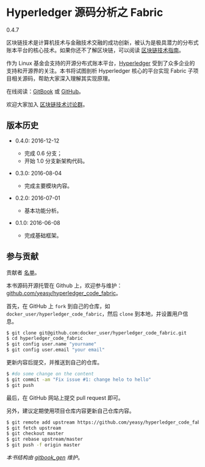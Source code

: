 # Hyperledger 源码分析之 Fabric

0.4.7

区块链技术是计算机技术与金融技术交融的成功创新，被认为是极具潜力的分布式账本平台的核心技术。如果你还不了解区块链，可以阅读 [区块链技术指南](https://www.gitbook.com/book/yeasy/blockchain_guide)。

作为 Linux 基金会支持的开源分布式账本平台，[Hyperledger](https://hyperledger.org) 受到了众多企业的支持和开源界的关注。本书将试图剖析 Hyperledger 核心的平台实现 Fabric 子项目相关源码，帮助大家深入理解其实现原理。

在线阅读：[GitBook](https://www.gitbook.com/book/yeasy/hyperledger_code_fabric) 或 [GitHub](https://github.com/yeasy/hyperledger_code_fabric/blob/master/SUMMARY.md)。

欢迎大家加入 [区块链技术讨论群](https://www.gitbook.com/book/yeasy/blockchain_guide)。


## 版本历史

* 0.4.0: 2016-12-12

  * 完成 0.6 分支；
  * 开始 1.0 分支新架构代码。

* 0.3.0: 2016-08-04

  * 完成主要模块内容。

* 0.2.0: 2016-07-01

  * 基本功能分析。

* 0.1.0: 2016-06-08

  * 完成基础框架。


## 参与贡献

贡献者 [名单](https://github.com/yeasy/hyperledger_code_fabric/graphs/contributors)。

本书源码开源托管在 Github 上，欢迎参与维护：[github.com/yeasy/hyperledger_code_fabric](https://github.com/yeasy/hyperledger_code_fabric)。

首先，在 GitHub 上 `fork` 到自己的仓库，如 `docker_user/hyperledger_code_fabric`，然后 `clone` 到本地，并设置用户信息。

```sh
$ git clone git@github.com:docker_user/hyperledger_code_fabric.git
$ cd hyperledger_code_fabric
$ git config user.name "yourname"
$ git config user.email "your email"
```

更新内容后提交，并推送到自己的仓库。

```sh
$ #do some change on the content
$ git commit -am "Fix issue #1: change helo to hello"
$ git push
```

最后，在 GitHub 网站上提交 pull request 即可。

另外，建议定期使用项目仓库内容更新自己仓库内容。

```sh
$ git remote add upstream https://github.com/yeasy/hyperledger_code_fabric
$ git fetch upstream
$ git checkout master
$ git rebase upstream/master
$ git push -f origin master
```

*本书结构由 [gitbook_gen](https://github.com/yeasy/code_snippet/blob/master/python/gitbook_gen.py) 维护*。
